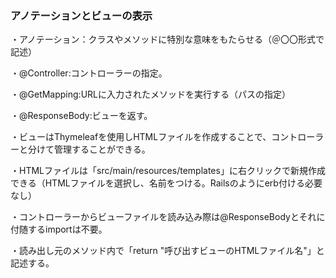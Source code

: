 ### アノテーションとビューの表示

・アノテーション：クラスやメソッドに特別な意味をもたらせる（＠〇〇形式で記述）

・@Controller:コントローラーの指定。

・@GetMapping:URLに入力されたメソッドを実行する（パスの指定）

・@ResponseBody:ビューを返す。

・ビューはThymeleafを使用しHTMLファイルを作成することで、コントローラーと分けて管理することができる。

・HTMLファイルは「src/main/resources/templates」に右クリックで新規作成できる（HTMLファイルを選択し、名前をつける。Railsのようにerb付ける必要なし）

・コントローラーからビューファイルを読み込み際は@ResponseBodyとそれに付随するimportは不要。

・読み出し元のメソッド内で「return "呼び出すビューのHTMLファイル名"」と記述する。
